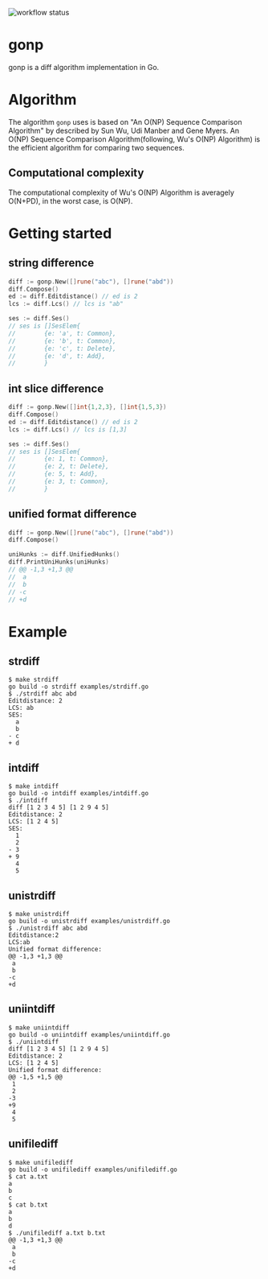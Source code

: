 ![workflow status](https://github.com/cubicdaiya/gonp/actions/workflows/go.yml/badge.svg)

# gonp

gonp is a diff algorithm implementation in Go.

# Algorithm

The algorithm `gonp` uses is based on "An O(NP) Sequence Comparison Algorithm" by described by Sun Wu, Udi Manber and Gene Myers.
An O(NP) Sequence Comparison Algorithm(following, Wu's O(NP) Algorithm) is the efficient algorithm for comparing two sequences.

## Computational complexity

The computational complexity of Wu's O(NP) Algorithm is averagely O(N+PD), in the worst case, is O(NP).

# Getting started

## string difference

```go
diff := gonp.New([]rune("abc"), []rune("abd"))
diff.Compose()
ed := diff.Editdistance() // ed is 2
lcs := diff.Lcs() // lcs is "ab"

ses := diff.Ses()
// ses is []SesElem{
//        {e: 'a', t: Common},
//        {e: 'b', t: Common},
//        {e: 'c', t: Delete},
//        {e: 'd', t: Add},
//        }
```

## int slice difference

```go
diff := gonp.New([]int{1,2,3}, []int{1,5,3})
diff.Compose()
ed := diff.Editdistance() // ed is 2
lcs := diff.Lcs() // lcs is [1,3]

ses := diff.Ses()
// ses is []SesElem{
//        {e: 1, t: Common},
//        {e: 2, t: Delete},
//        {e: 5, t: Add},
//        {e: 3, t: Common},
//        }
```

## unified format difference

```go
diff := gonp.New([]rune("abc"), []rune("abd"))
diff.Compose()

uniHunks := diff.UnifiedHunks()
diff.PrintUniHunks(uniHunks)
// @@ -1,3 +1,3 @@
//  a
//  b
// -c
// +d
```



# Example

## strdiff

```
$ make strdiff
go build -o strdiff examples/strdiff.go
$ ./strdiff abc abd
Editdistance: 2
LCS: ab
SES:
  a
  b
- c
+ d
```

## intdiff

```
$ make intdiff
go build -o intdiff examples/intdiff.go
$ ./intdiff
diff [1 2 3 4 5] [1 2 9 4 5]
Editdistance: 2
LCS: [1 2 4 5]
SES:
  1
  2
- 3
+ 9
  4
  5
```

## unistrdiff

```
$ make unistrdiff
go build -o unistrdiff examples/unistrdiff.go
$ ./unistrdiff abc abd
Editdistance:2
LCS:ab
Unified format difference:
@@ -1,3 +1,3 @@
 a
 b
-c
+d
```

## uniintdiff

```
$ make uniintdiff
go build -o uniintdiff examples/uniintdiff.go
$ ./uniintdiff
diff [1 2 3 4 5] [1 2 9 4 5]
Editdistance: 2
LCS: [1 2 4 5]
Unified format difference:
@@ -1,5 +1,5 @@
 1
 2
-3
+9
 4
 5
```

## unifilediff

```
$ make unifilediff
go build -o unifilediff examples/unifilediff.go
$ cat a.txt
a
b
c
$ cat b.txt
a
b
d
$ ./unifilediff a.txt b.txt
@@ -1,3 +1,3 @@
 a
 b
-c
+d
```
